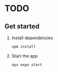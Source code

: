 # TODO

## Get started

1. Install dependencies

   ```bash
   npm install
   ```

2. Start the app

   ```bash
   npx expo start
   ```
